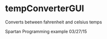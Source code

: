# tempConverterGUI
Converts between fahrenheit and celsius temps 

Spartan Programming example 03/27/15
